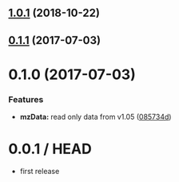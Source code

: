 <a name="1.0.1"></a>
## [1.0.1](https://github.com/cheminfo-js/mzData/compare/v0.2.0...v1.0.1) (2018-10-22)



<a name="0.1.1"></a>
## [0.1.1](https://github.com/cheminfo-js/mzMLjs/compare/v0.1.0...v0.1.1) (2017-07-03)



<a name="0.1.0"></a>
# 0.1.0 (2017-07-03)


### Features

* **mzData:** read only data from v1.05 ([085734d](https://github.com/cheminfo-js/mzMLjs/commit/085734d))



0.0.1 / HEAD
============

* first release
